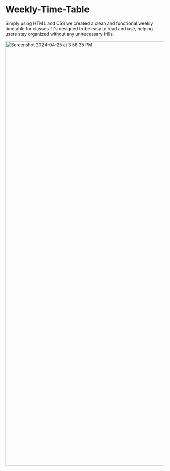 # Weekly-Time-Table

Simply using HTML and CSS we created a clean and functional weekly timetable for classes. It's designed to be easy to read and use, helping users stay organized without any unnecessary frills.


<img width="1341" alt="Screenshot 2024-04-25 at 3 58 35 PM" src="https://github.com/abhik1029/Weekly-Time-Table/assets/164001169/b6fe6b0b-188b-46b2-8f09-b67e465bbe34">
